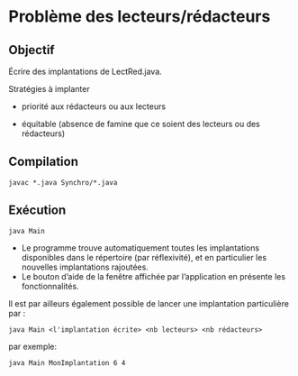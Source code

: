 Problème des lecteurs/rédacteurs
================================

Objectif
--------

Écrire des implantations de LectRed.java.

Stratégies à implanter

-   priorité aux rédacteurs ou aux lecteurs

-   équitable (absence de famine que ce soient des lecteurs ou des
    rédacteurs)

Compilation
-----------

`javac *.java Synchro/*.java`

Exécution
---------

`java Main`

-   Le programme trouve automatiquement toutes les implantations
    disponibles dans le répertoire (par réflexivité), et en particulier
    les nouvelles implantations rajoutées.
-   Le bouton d’aide de la fenêtre affichée par l’application en
    présente les fonctionnalités.

Il est par ailleurs également possible de lancer une implantation
particulière par :

`java Main <l'implantation écrite> <nb lecteurs> <nb rédacteurs>`

par exemple:

`java Main MonImplantation 6 4`
